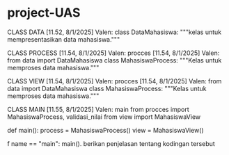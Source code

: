 # project-UAS
CLASS DATA
[11.52, 8/1/2025] Valen: class DataMahasiswa: """kelas untuk mempresentasikan data mahasiswa."""

CLASS PROCESS
[11.54, 8/1/2025] Valen: procces [11.54, 8/1/2025] Valen: from data import DataMahasiswa
class MahasiswaProcess: """Kelas untuk memproses data mahasiswa."""

CLASS VIEW
[11.54, 8/1/2025] Valen: procces [11.54, 8/1/2025] Valen: from data import DataMahasiswa
class MahasiswaProcess: """Kelas untuk memproses data mahasiswa."""

CLASS MAIN
[11.55, 8/1/2025] Valen: main from procces import MahasiswaProcess, validasi_nilai from view import MahasiswaView

def main(): process = MahasiswaProcess() view = MahasiswaView()

f name == "main": main(). berikan penjelasan tentang kodingan tersebut
